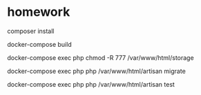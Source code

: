 # homework

composer install

docker-compose build

docker-compose exec php chmod -R 777 /var/www/html/storage

docker-compose exec php php /var/www/html/artisan migrate

docker-compose exec php php /var/www/html/artisan test
